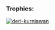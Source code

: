 <h3 align="left">Trophies:</h3>
<p align="left">
    <a href="https://github.com/ryo-ma/github-profile-trophy">
        <img src="https://github-profile-trophy.vercel.app/?username=deri-kurniawan" alt="deri-kurniawan" />
    </a>
</p>
